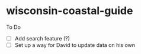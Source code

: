 # wisconsin-coastal-guide

To Do
- [ ] Add search feature (?)
- [ ] Set up a way for David to update data on his own
